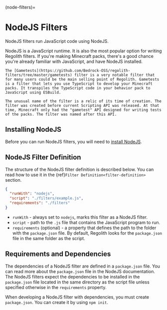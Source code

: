 (node-filters)=
# NodeJS Filters

NodeJS filters run JavaScript code using NodeJS.

NodeJS is a JavaScript runtime. It is also the most popular option for writing Regolith filters. If you're making Minecraft packs, there's a good chance you're already familiar with JavaScript, and have NodeJS installed.

```{note}
The [Gametests](https://github.com/Bedrock-OSS/regolith-filters/tree/master/gametests) filter is a very notable filter that for many users could be the main selling point of Regolith. Gametests is a filter that lets you use TypeScript to develop your Minecraft packs. It transpiles the TypeScript code in your behavior pack to JavaScript using ESBuild.

The unusual name of the filter is a relic of its time of creation. The filter was created before current Scripting API was released. At that time, Minecraft only had the "gametest" API designed for writing tests of the packs. The filter was named after this API.
```

## Installing NodeJS

Before you can run NodeJS filters, you will need to [install NodeJS](https://nodejs.org/en/download/).

## NodeJS Filter Definition

The structure of the NodeJS filter definition is described below. You can read how to use it in the {ref}`Filter Definition<filter-definition>` section.

```json
{
  "runWith": "nodejs",
  "script": "./filters/example.js",
  "requirements": "./filters"
}
```

- `runWith` - always set to `nodejs`, marks this filter as a NodeJS filter.
- `script` - path to the `.js` file that contains the JavaScript program to run.
- `requirements` (optional) - a property that defines the path to the folder with the `package.json` file. By default, Regolith looks for the `package.json` file in the same folder as the script.


## Requirements and Dependencies

The dependencies of a NodeJS filter are defined in a `package.json` file. You can read more about the `package.json` file in the NodeJS documentation. The NodeJS filters expect the dependencies to be installed in the `package.json` file located in the same directory as the script file unless specified otherwise in the `requirements` property.

When developing a NodeJS filter with dependencies, you must create `package.json`. You can create it by using `npm init`.
